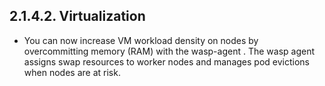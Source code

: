 ## 2.1.4.2. Virtualization

- You can now increase VM workload density  on nodes by overcommitting memory (RAM) with the wasp-agent . The wasp agent assigns swap resources to worker nodes and manages pod evictions when nodes are at risk.

<!-- image -->

